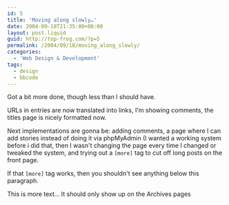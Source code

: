 ```yaml
---
id: 5
title: 'Moving along slowly…'
date: 2004-09-18T21:35:00+00:00
layout: post.liquid
guid: http://top-frog.com/?p=5
permalink: /2004/09/18/moving_along_slowly/
categories:
  - 'Web Design & Development'
tags:
  - design
  - bbcode
---
```

Got a bit more done, though less than I should have.

URLs in entries are now translated into links, I'm showing comments, the titles page is nicely formatted now.

Next implementations are gonna be: adding comments, a page where I can add stories instead of doing it via phpMyAdmin (I wanted a working system before i did that, then I wasn't changing the page every time I changed or tweaked the system, and trying out a `[more]` tag to cut off long posts on the front page.

If that `[more]` tag works, then you shouldn't see anything below this paragraph.

This is more text&hellip; It should only show up on the Archives pages
